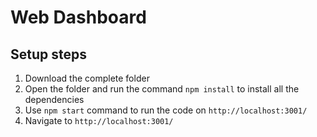 # Web Dashboard
## Setup steps
1. Download the complete folder
2. Open the folder and run the command `npm install` to install all the dependencies
3. Use `npm start` command to run the code on `http://localhost:3001/`
4. Navigate to `http://localhost:3001/`
